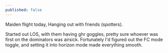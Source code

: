 ```yaml
---
published: false
---
```


Maiden flight today, Hanging out with friends (spotters).

Started out LOS, with them having ghr goggles, pretty sure whoever was first on the dominators was airsick. Fortunately I'd figured out the FC mode toggle, and setting it into horizon mode made everything smooth.